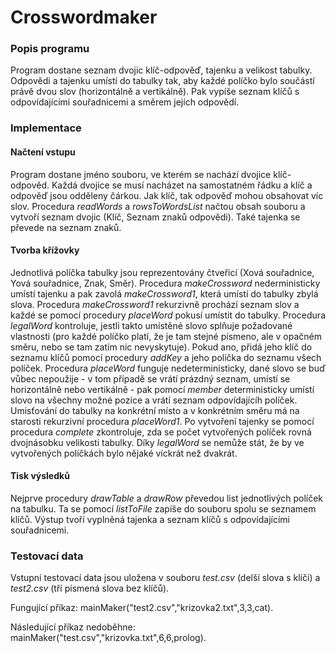 # Crosswordmaker

### Popis programu
Program dostane seznam dvojic klíč-odpověď, tajenku a velikost tabulky. Odpovědi a tajenku umístí do tabulky tak, aby každé políčko bylo součástí právě dvou slov (horizontálně a vertikálně). Pak vypíše seznam klíčů s odpovídajícími souřadnicemi a směrem jejích odpovědí.

### Implementace
#### Načtení vstupu
Program dostane jméno souboru, ve kterém se nachází dvojice klíč-odpověd. Každá dvojice se musí nacházet na samostatném řádku a klíč a odpověď jsou odděleny čárkou. Jak klíč, tak odpověď mohou obsahovat víc slov. Procedura *readWords* a *rowsToWordsList* načtou obsah souboru a vytvoří seznam dvojic (Klíč, Seznam znaků odpovědi).
Také tajenka se převede na seznam znaků.

#### Tvorba křížovky
Jednotlivá políčka tabulky jsou reprezentovány čtveřicí (Xová souřadnice, Yová souřadnice, Znak, Směr). 
Procedura *makeCrossword* nederministicky umístí tajenku a pak zavolá *makeCrossword1*, která umístí do tabulky zbylá slova. 
Procedura *makeCrossword1* rekurzivně prochází seznam slov a každé se pomocí procedury *placeWord* pokusí umístit do tabulky. Procedura *legalWord* kontroluje, jestli takto umístěné slovo splňuje požadované vlastnosti (pro každé políčko platí, že je tam stejné písmeno, ale v opačném směru, nebo se tam zatím nic nevyskytuje). Pokud ano, přidá jeho klíč do seznamu klíčů pomocí procedury *addKey* a jeho políčka do seznamu všech políček.
Procedura *placeWord* funguje nedeterministicky, dané slovo se buď vůbec nepoužije - v tom případě se vrátí prázdný seznam, umístí se horizontálně nebo vertikálně - pak pomocí *member* deterministicky umístí slovo na všechny možné pozice a vrátí seznam odpovídajícíh políček.
Umisťování do tabulky na konkrétní místo a v konkrétním směru má na starosti rekurzivní procedura *placeWord1*. 
Po vytvoření tajenky se pomocí procedura *complete* zkontroluje, zda se počet vytvořených políček rovná dvojnásobku velikosti tabulky. Díky *legalWord* se nemůže stát, že by ve vytvořených políčkách bylo nějaké víckrát než dvakrát.

#### Tisk výsledků
Nejprve procedury *drawTable* a *drawRow* převedou list jednotlivých políček na tabulku. Ta se pomocí *listToFile* zapíše do souboru spolu se seznamem klíčů. Výstup tvoří vyplněná tajenka a seznam klíčů s odpovídajícími souřadnicemi.

### Testovací data
Vstupní testovací data jsou uložena v souboru *test.csv* (delší slova s klíči) a *test2.csv* (tří písmená slova bez klíčů). 

Fungující příkaz:
mainMaker("test2.csv","krizovka2.txt",3,3,cat).

Následující příkaz nedoběhne:
mainMaker("test.csv","krizovka.txt",6,6,prolog).
